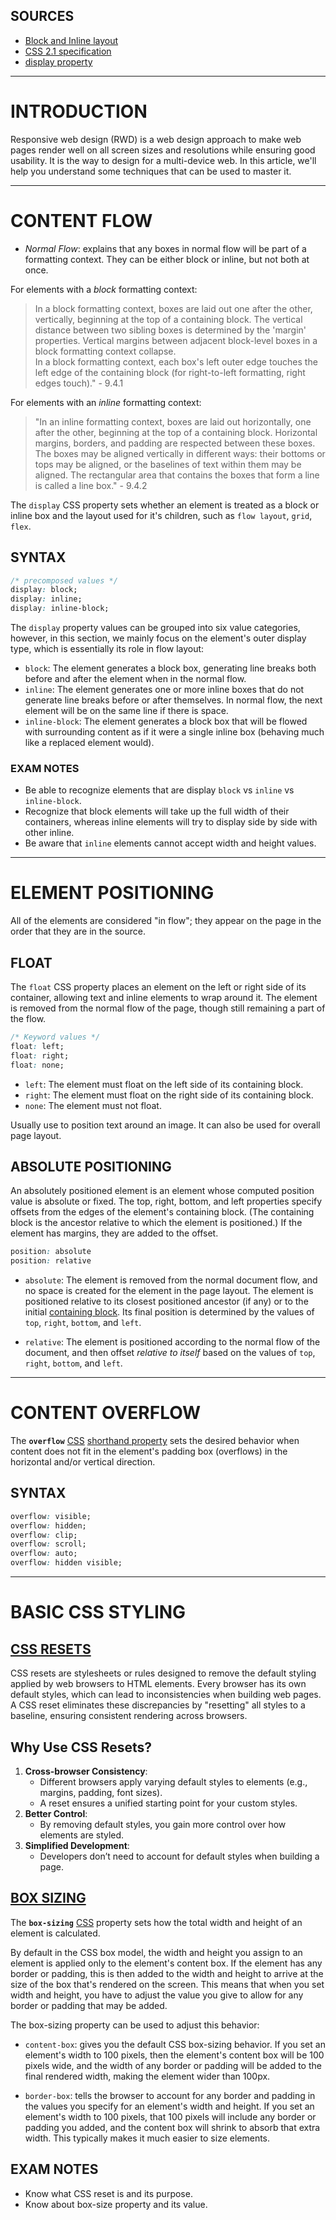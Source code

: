## SOURCES
- [Block and Inline layout](https://developer.mozilla.org/en-US/docs/Web/CSS/CSS_flow_layout/Block_and_inline_layout_in_normal_flow)
- [CSS 2.1 specification](https://www.w3.org/TR/CSS2/visuren.html#normal-flow)
- [display property](https://developer.mozilla.org/en-US/docs/Web/CSS/display)

---
# INTRODUCTION

Responsive web design (RWD) is a web design approach to make web pages render well on all screen sizes and resolutions while ensuring good usability. It is the way to design for a multi-device web. In this article, we'll help you understand some techniques that can be used to master it.

---
# CONTENT FLOW

- *Normal Flow*: explains that any boxes in normal flow will be part of a formatting context. They can be either block or inline, but not both at once.

For elements with a *block* formatting context:

 >In a block formatting context, boxes are laid out one after the other, vertically, beginning at the top of a containing block. The vertical distance between two sibling boxes is determined by the 'margin' properties. Vertical margins between adjacent block-level boxes in a block formatting context collapse.   
 >In a block formatting context, each box's left outer edge touches the left edge of the containing block (for right-to-left formatting, right edges touch)." - 9.4.1

For elements with an *inline* formatting context:

> "In an inline formatting context, boxes are laid out horizontally, one after the other, beginning at the top of a containing block. Horizontal margins, borders, and padding are respected between these boxes. The boxes may be aligned vertically in different ways: their bottoms or tops may be aligned, or the baselines of text within them may be aligned. The rectangular area that contains the boxes that form a line is called a line box." - 9.4.2

The `display` CSS property sets whether an element is treated as a block or inline box and the layout used for it's children, such as `flow layout`, `grid`, `flex`.

## SYNTAX
```css
/* precomposed values */
display: block;
display: inline;
display: inline-block;
```

The `display` property values can be grouped into six value categories, however, in this section, we mainly focus on the element's outer display type, which is essentially its role in flow layout:

- `block`: The element generates a block box, generating line breaks both before and after the element when in the normal flow.
- `inline`: The element generates one or more inline boxes that do not generate line breaks before or after themselves. In normal flow, the next element will be on the same line if there is space.
- `inline-block`: The element generates a block box that will be flowed with surrounding content as if it were a single inline box (behaving much like a replaced element would).

### EXAM NOTES
- Be able to recognize elements that are display `block` vs `inline` vs `inline-block`.
- Recognize that block elements will take up the full width of their containers, whereas inline elements will try to display side by side with other inline.
- Be aware that `inline` elements cannot accept width and height values.

---
# ELEMENT POSITIONING

All of the elements are considered "in flow"; they appear on the page in the order that they are in the source.

## FLOAT

The `float` CSS property places an element on the left or right side of its container, allowing text and inline elements to wrap around it. The element is removed from the normal flow of the page, though still remaining a part of the flow.

```css
/* Keyword values */
float: left;
float: right;
float: none;
```

- `left`: The element must float on the left side of its containing block.
- `right`: The element must float on the right side of its containing block.
- `none`: The element must not float.

Usually use to position text around an image. It can also be used for overall page layout.

## ABSOLUTE POSITIONING

An absolutely positioned element is an element whose computed position value is absolute or fixed. The top, right, bottom, and left properties specify offsets from the edges of the element's containing block. (The containing block is the ancestor relative to which the element is positioned.) If the element has margins, they are added to the offset.

```css
position: absolute
position: relative
```

- `absolute`: The element is removed from the normal document flow, and no space is created for the element in the page layout. The element is positioned relative to its closest positioned ancestor (if any) or to the initial [containing block](https://developer.mozilla.org/en-US/docs/Web/CSS/Containing_block#identifying_the_containing_block). Its final position is determined by the values of `top`, `right`, `bottom`, and `left`.

- `relative`: The element is positioned according to the normal flow of the document, and then offset _relative to itself_ based on the values of `top`, `right`, `bottom`, and `left`.

---
# CONTENT OVERFLOW

The **`overflow`** [CSS](https://developer.mozilla.org/en-US/docs/Web/CSS) [shorthand property](https://developer.mozilla.org/en-US/docs/Web/CSS/Shorthand_properties) sets the desired behavior when content does not fit in the element's padding box (overflows) in the horizontal and/or vertical direction.

## SYNTAX
```css
overflow: visible;
overflow: hidden;
overflow: clip;
overflow: scroll;
overflow: auto;
overflow: hidden visible;
```

---
# BASIC CSS STYLING

## [CSS RESETS](https://meyerweb.com/eric/tools/css/reset/)

CSS resets are stylesheets or rules designed to remove the default styling applied by web browsers to HTML elements. Every browser has its own default styles, which can lead to inconsistencies when building web pages. A CSS reset eliminates these discrepancies by "resetting" all styles to a baseline, ensuring consistent rendering across browsers.

## Why Use CSS Resets?

1. **Cross-browser Consistency**:
	- Different browsers apply varying default styles to elements (e.g., margins, padding, font sizes).
	- A reset ensures a unified starting point for your custom styles.
2. **Better Control**:
	- By removing default styles, you gain more control over how elements are styled.
3. **Simplified Development**:
	- Developers don’t need to account for default styles when building a page.

## [BOX SIZING](https://developer.mozilla.org/en-US/docs/Web/CSS/box-sizing)

The **`box-sizing`** [CSS](https://developer.mozilla.org/en-US/docs/Web/CSS) property sets how the total width and height of an element is calculated.

By default in the CSS box model, the width and height you assign to an element is applied only to the element's content box. If the element has any border or padding, this is then added to the width and height to arrive at the size of the box that's rendered on the screen. This means that when you set width and height, you have to adjust the value you give to allow for any border or padding that may be added.

The box-sizing property can be used to adjust this behavior:

- `content-box`: gives you the default CSS box-sizing behavior. If you set an element's width to 100 pixels, then the element's content box will be 100 pixels wide, and the width of any border or padding will be added to the final rendered width, making the element wider than 100px.

- `border-box`: tells the browser to account for any border and padding in the values you specify for an element's width and height. If you set an element's width to 100 pixels, that 100 pixels will include any border or padding you added, and the content box will shrink to absorb that extra width. This typically makes it much easier to size elements.

## EXAM NOTES
- Know what CSS reset is and its purpose.
- Know about box-size property and its value.